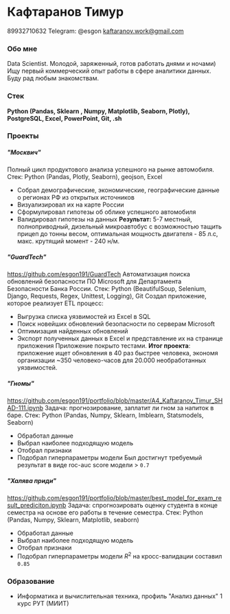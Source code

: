 # Кафтаранов Тимур
89932710632
Telegram: @esgon
kaftaranov.work@gmail.com

### Обо мне
Data Scientist. Молодой, заряженный, готов работать днями и ночами) Ищу первый коммерческий опыт работы в сфере аналитики данных. Буду рад любым знакомствам.

### Стек
__Python  (Pandas, Sklearn , Numpy, Matplotlib, Seaborn, Plotly), PostgreSQL, Excel, PowerPoint, Git, .sh__ 

### Проекты
#####  "Москвич" 
Полный цикл продуктового анализа успешного на рынке автомобиля.
Стек: Python (Pandas, Plotly, Seaborn), geojson, Excel
- Собрал демографические, экономические, географические данные о регионах РФ из открытых источников
- Визуализировал их на карте России
- Сформулировал гипотезы об облике успешного автомобиля
- Валидировал гипотезы на данных
__Результат:__ 5-7 местный, полноприводный, дизельный микроавтобус с возможностью тащить прицеп до тонны весом, оптимальная мощность двигателя - 85 л.с, макс. крутящий момент - 240 н/м.

##### "GuardTech"
https://github.com/esgon191/GuardTech
Автоматизация поиска обновлений безопасности ПО Microsoft для Департамента Безопасности Банка России. 
Стек: Python (BeautifulSoup, Selenium, Django, Requests, Regex, Unittest, Logging), Git
Создал приложение, которое реализует ETL процесс:
- Выгрузка списка уязвимостей из Excel в SQL
- Поиск новейших обновлений безопасности по серверам Microsoft
- Оптимизация найденных обновлений
- Экспорт полученных данных в Excel и представление их на странице приложения
Приложение покрыто тестами.
__Итог проекта__: приложение ищет обновления в 40 раз быстрее человека, экономя организации ~350 человеко-часов для 20.000 необработанных уязвимостей. 

##### "Гномы"
https://github.com/esgon191/portfolio/blob/master/A4_Kaftaranov_Timur_SHAD-111.ipynb
Задача: прогнозирование, заплатит ли гном за напиток в баре.
Стек: Python (Pandas, Numpy, Sklearn, Imblearn, Statsmodels, Seaborn)
- Обработал данные
- Выбрал наиболее подходящую модель
- Отобрал признаки
- Подобрал гиперпараметры модели
Был достигнут требуемый результат в виде roc-auc score модели > `0.7`

##### "Халява приди"
https://github.com/esgon191/portfolio/blob/master/best_model_for_exam_result_prediciton.ipynb
Задача: спрогнозировать оценку студента в конце семестра на основе его работы в течение семестра.
Стек: Python (Pandas, Numpy, Sklearn, Matplotlib, seaborn)
- Обработал данные
- Выбрал наиболее подходящую модель
- Отобрал признаки
- Подобрал гиперпараметры модели
 ${R^2}$  на кросс-валидации составил `0.85`

### Образование
- Информатика и вычислительная техника, профиль "Анализ данных" 1 курс РУТ (МИИТ) 
